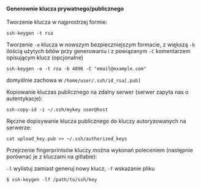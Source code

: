 #### Generownie klucza prywatnego/publicznego
Tworzenie klucza w najprostrzej formie:
```
ssh-keygen -t rsa
```
Tworzenie `-o` klucza w nowszym bezpieczniejszym formacie, z większą `-b` ilością użytych bitów przy generowaniu i z powiązanym `-C` komentarzem opisującym klucz (opcjonalne)
```
ssh-keygen -o -t rsa -b 4096 -C "email@example.com"
```

domyślnie zachowa w `/home/user/.ssh/id_rsa[.pub]`

Kopiowanie kluczas publicznego na zdalny serwer (serwer zapyta nas o autentykacje):
```
ssh-copy-id -i ~/.ssh/mykey user@host
```
Ręczne dopisywanie klucza publicznego do kluczy autoryzowanych na serwerze:
```
cat upload_key.pub >> ~/.ssh/authorized_keys
```

Przejrzenie fingerprintsów kluczy można wykonań poleceniem (następnie porównać je z kluczami na gitlabie):

`-l` wylistuj zamiast generuj nowy klucz, `-f` wskazanie pliku
```
$ ssh-keygen -lf /path/to/ssh/key

```